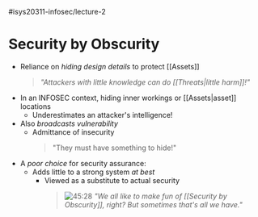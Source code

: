 #isys20311-infosec/lecture-2 
# Security by Obscurity

- Reliance on *hiding design details* to protect [[Assets]]
	>*"Attackers with little knowledge can do [[Threats|little harm]]!"*
- In an INFOSEC context, hiding inner workings or [[Assets|asset]] locations
	- Underestimates an attacker's intelligence!
- Also *broadcasts vulnerability*
	- Admittance of insecurity
		>"They must have something to hide!"
- A *poor choice* for security assurance:
	- Adds little to a strong system *at best*
		- Viewed as a substitute to actual security
			>![[45:28]()](https://www.youtube.com/watch?v=J1q4Ir2J8P8#t=45:29,45:51) *"We all like to make fun of [[Security by Obscurity]], right? But sometimes that's all we have."*
	
	 